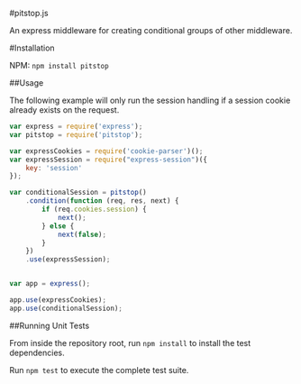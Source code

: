 #pitstop.js

An express middleware for creating conditional groups of other middleware.

#Installation

NPM: `npm install pitstop`

##Usage

The following example will only run the session handling if a session cookie already exists on the request.

```js
var express = require('express');
var pitstop = require('pitstop');

var expressCookies = require('cookie-parser')();
var expressSession = require("express-session")({
    key: 'session'
});

var conditionalSession = pitstop()
    .condition(function (req, res, next) {
        if (req.cookies.session) {
            next();
        } else {
            next(false);
        }
    })
    .use(expressSession);


var app = express();

app.use(expressCookies);
app.use(conditionalSession);


```


##Running Unit Tests

From inside the repository root, run `npm install` to install the test dependencies.

Run `npm test` to execute the complete test suite.